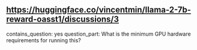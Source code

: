 ## https://huggingface.co/vincentmin/llama-2-7b-reward-oasst1/discussions/3

contains_question: yes
question_part: What is the minimum GPU hardware requirements for running this?